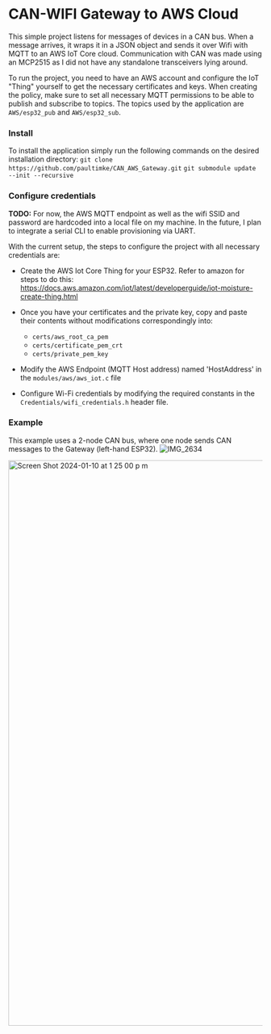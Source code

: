 # CAN-WIFI Gateway to AWS Cloud

This simple project listens for messages of devices in a CAN bus. When a message arrives, it wraps it in a JSON object and sends it over Wifi with MQTT to an AWS IoT Core cloud. Communication with CAN was made using an MCP2515 as I did not have any standalone transceivers lying around.

To run the project, you need to have an AWS account and configure the IoT "Thing" yourself to get the necessary certificates and keys. When creating the policy, make sure to set all necessary MQTT permissions to be able to publish and subscribe to topics. The topics used by the application are `AWS/esp32_pub` and `AWS/esp32_sub`.

### Install
To install the application simply run the following commands on the desired installation directory:
`git clone https://github.com/paultimke/CAN_AWS_Gateway.git`
`git submodule update --init --recursive`

### Configure credentials
**TODO:** For now, the AWS MQTT endpoint as well as the wifi SSID and password are hardcoded into a local file on my machine. In the future, I plan to integrate a serial CLI to enable provisioning via UART.

With the current setup, the steps to configure the project with all necessary credentials are:

* Create the AWS Iot Core Thing for your ESP32. Refer to amazon for steps to do this:
https://docs.aws.amazon.com/iot/latest/developerguide/iot-moisture-create-thing.html

* Once you have your certificates and the private key, copy and paste their contents without modifications correspondingly into:
  * `certs/aws_root_ca_pem`
  * `certs/certificate_pem_crt`
  * `certs/private_pem_key`

* Modify the AWS Endpoint (MQTT Host address) named 'HostAddress' in the `modules/aws/aws_iot.c` file
  
* Configure Wi-Fi credentials by modifying the required constants in the `Credentials/wifi_credentials.h` header file.

### Example
This example uses a 2-node CAN bus, where one node sends CAN messages to the Gateway (left-hand ESP32).
![IMG_2634](https://github.com/paultimke/CAN_AWS_Gateway/assets/87957114/52507f51-fb03-4258-af50-cac790745c3f)

<img width="1120" alt="Screen Shot 2024-01-10 at 1 25 00 p m" src="https://github.com/paultimke/CAN_AWS_Gateway/assets/87957114/954bbbc7-afdb-419d-b459-d3a1be31abd2">

